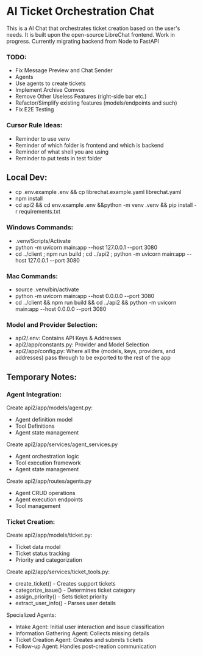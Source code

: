 # AI Ticket Orchestration Chat
This is a AI Chat that orchestrates ticket creation based on the user's needs. It is built upon the open-source LibreChat frontend.
Work in progress. Currently migrating backend from Node to FastAPI

### TODO:
- Fix Message Preview and Chat Sender
- Agents
- Use agents to create tickets
- Implement Archive Comvos
- Remove Other Useless Features (right-side bar etc.)
- Refactor/Simplify existing features (models/endpoints and such)
- Fix E2E Testing


### Cursor Rule Ideas:  
- Reminder to use venv  
- Reminder of which folder is frontend and which is backend  
- Reminder of what shell you are using
- Reminder to put tests in test folder

## Local Dev:
- cp .env.example .env && cp librechat.example.yaml librechat.yaml
- npm install
- cd api2 && cd env.example .env &&python -m venv .venv && pip install -r requirements.txt

### Windows Commands:  
- .venv/Scripts/Activate  
- python -m uvicorn main:app --host 127.0.0.1 --port 3080  
- cd ../client ; npm run build ; cd ../api2 ; python -m   uvicorn main:app --host 127.0.0.1 --port 3080  

### Mac Commands:   
- source .venv/bin/activate  
- python -m uvicorn main:app --host 0.0.0.0 --port 3080  
- cd ../client && npm run build && cd ../api2 && python -m uvicorn main:app --host 0.0.0.0 --port 3080  

### Model and Provider Selection:
- api2/.env: Contains API Keys & Addresses
- api2/app/constants.py: Provider and Model Selection
- api2/app/config.py: Where all the (models, keys, providers, and addresses) pass through to be exported to the rest of the app

## Temporary Notes:

### Agent Integration:
Create api2/app/models/agent.py:
- Agent definition model
- Tool Definitions
- Agent state management

Create api2/app/services/agent_services.py
- Agent orchestration logic
- Tool execution framework
- Agent state management

Create api2/app/routes/agents.py
- Agent CRUD operations
- Agent execution endpoints
- Tool management

### Ticket Creation:
Create api2/app/models/ticket.py:
- Ticket data model
- Ticket status tracking
- Priority and categorization

Create api2/app/services/ticket_tools.py:
- create_ticket() - Creates support tickets
- categorize_issue() - Determines ticket category
- assign_priority() - Sets ticket priority
- extract_user_info() - Parses user details

Specialized Agents:
- Intake Agent: Initial user interaction and issue classification
- Information Gathering Agent: Collects missing details
- Ticket Creation Agent: Creates and submits tickets
- Follow-up Agent: Handles post-creation communication